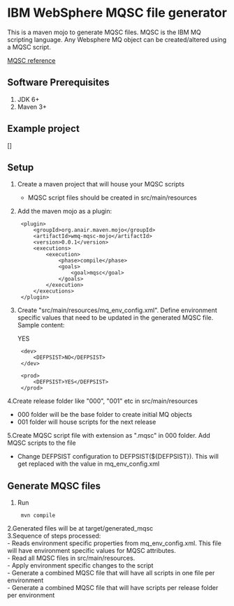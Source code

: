 IBM WebSphere MQSC file generator
===============================

This is a maven mojo to generate MQSC files. MQSC is the IBM MQ scripting language. Any Websphere MQ object can be created/altered using a MQSC script.        

[MQSC reference](http://www-01.ibm.com/support/knowledgecenter/SSFKSJ_7.0.1/com.ibm.mq.csqzaj.doc/sc10340_.htm?lang=en)


Software Prerequisites
----------------------
1. JDK 6+
2. Maven 3+


Example project
-----
[]


Setup
---
1. Create a maven project that will house your MQSC scripts
	- MQSC script files should be created in src/main/resources                     
2. Add the maven mojo as a plugin:
	
		<plugin>
			<groupId>org.anair.maven.mojo</groupId>
			<artifactId>wmq-mqsc-mojo</artifactId>
			<version>0.0.1</version>
			<executions>
				<execution>
					<phase>compile</phase>
					<goals>
						<goal>mqsc</goal>
					</goals>
				</execution>
			</executions>
		</plugin>
	
3. Create "src/main/resources/mq\_env\_config.xml". Define environment specific values that need to be updated in the generated MQSC file. Sample content:      
	
	<mqsc>
	    <local>
	    	<DEFPSIST>YES</DEFPSIST>
	    </local>
	    
	    <dev>
	    	<DEFPSIST>NO</DEFPSIST>
	    </dev>
	    
	    <prod>
	    	<DEFPSIST>YES</DEFPSIST>
	    </prod>
	</mqsc>
4.Create release folder like "000", "001" etc in src/main/resources       
   - 000 folder will be the base folder to create initial MQ objects    
   - 001 folder will house scripts for the next release   

5.Create MQSC script file with extension as ".mqsc" in 000 folder. Add MQSC scripts to the file
   - Change DEFPSIST configuration to DEFPSIST(${DEFPSIST}). This will get replaced with the value in mq\_env\_config.xml         

	
Generate MQSC files
----------
1. Run    
	
		mvn compile     
2.Generated files will be at target/generated_mqsc	        
3.Sequence of steps processed:      
	- Reads environment specific properties from mq\_env\_config.xml. This file will have environment specific values for MQSC attributes.       
	- Read all MQSC files in src/main/resources.      
	- Apply environment specific changes to the script      
	- Generate a combined MQSC file that will have all scripts in one file per environment     
	- Generate a combined MQSC file that will have scripts per release folder per environment       
